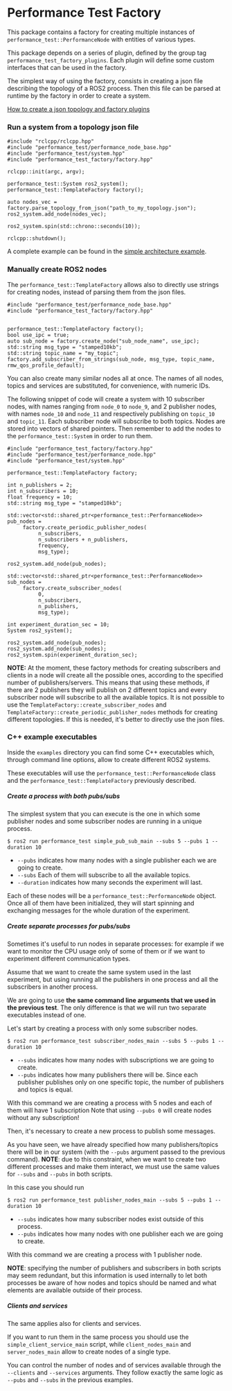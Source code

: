 # Performance Test Factory

This package contains a factory for creating multiple instances of `performance_test::PerformanceNode` with entities of various types.

This package depends on a series of plugin, defined by the group tag `performance_test_factory_plugins`.
Each plugin will define some custom interfaces that can be used in the factory.

The simplest way of using the factory, consists in creating a json file describing the topology of a ROS2 process. Then this file can be parsed at runtime by the factory in order to create a system.

[How to create a json topology and factory plugins](create_new_topology)

### Run a system from a topology json file

```
#include "rclcpp/rclcpp.hpp"
#include "performance_test/performance_node_base.hpp"
#include "performance_test/system.hpp"
#include "performance_test_factory/factory.hpp"

rclcpp::init(argc, argv);

performance_test::System ros2_system();
performance_test::TemplateFactory factory();

auto nodes_vec = factory.parse_topology_from_json("path_to_my_topology.json");
ros2_system.add_node(nodes_vec);

ros2_system.spin(std::chrono::seconds(10));

rclcpp::shutdown();
```

A complete example can be found in the [simple architecture example](examples/json_system_main.cpp).


### Manually create ROS2 nodes

The `performance_test::TemplateFactory` allows also to directly use strings for creating nodes, instead of parsing them from the json files.

```
#include "performance_test/performance_node_base.hpp"
#include "performance_test_factory/factory.hpp"


performance_test::TemplateFactory factory();
bool use_ipc = true;
auto sub_node = factory.create_node("sub_node_name", use_ipc);
std::string msg_type = "stamped10kb";
std::string topic_name = "my_topic";
factory.add_subscriber_from_strings(sub_node, msg_type, topic_name, rmw_qos_profile_default);
```

You can also create many similar nodes all at once.
The names of all nodes, topics and services are substituted, for convenience, with numeric IDs.

The following snippet of code will create a system with 10 subscriber nodes, with names ranging from `node_0` to `node_9`, and 2 publisher nodes, with names `node_10` and `node_11` and respectively publishing on `topic_10` and `topic_11`.
Each subscriber node will subscribe to both topics.
Nodes are stored into vectors of shared pointers.
Then remember to add the nodes to the `performance_test::System` in order to run them.

```
#include "performance_test_factory/factory.hpp"
#include "performance_test/performance_node.hpp"
#include "performance_test/system.hpp"

performance_test::TemplateFactory factory;

int n_publishers = 2;
int n_subscribers = 10;
float frequency = 10;
std::string msg_type = "stamped10kb";

std::vector<std::shared_ptr<performance_test::PerformanceNode>> pub_nodes =
     factory.create_periodic_publisher_nodes(
          n_subscribers,
          n_subscribers + n_publishers,
          frequency,
          msg_type);

ros2_system.add_node(pub_nodes);

std::vector<std::shared_ptr<performance_test::PerformanceNode>> sub_nodes =
     factory.create_subscriber_nodes(
          0,
          n_subscribers,
          n_publishers,
          msg_type);

int experiment_duration_sec = 10;
System ros2_system();

ros2_system.add_node(pub_nodes);
ros2_system.add_node(sub_nodes);
ros2_system.spin(experiment_duration_sec);
```

**NOTE:** At the moment, these factory methods for creating subscribers and clients in a node will create all the possible ones, according to the specified number of publishers/servers.
This means that using these methods, if there are 2 publishers they will publish on 2 different topics and every subscriber node will subscribe to all the available topics.
It is not possible to use the `TemplateFactory::create_subscriber_nodes` and `TemplateFactory::create_periodic_publisher_nodes` methods for creating different topologies.
If this is needed, it's better to directly use the json files.


### C++ example executables

Inside the `examples` directory you can find some C++ executables which, through command line options, allow to create different ROS2 systems.

These executables will use the `performance_test::PerformanceNode` class and the `performance_test::TemplateFactory` previously described.

##### Create a process with both pubs/subs

The simplest system that you can execute is the one in which some publisher nodes and some subscriber nodes are running in a unique process.

    $ ros2 run performance_test simple_pub_sub_main --subs 5 --pubs 1 --duration 10

 - `--pubs` indicates how many nodes with a single publisher each we are going to create.
 - `--subs`  Each of them will subscribe to all the available topics.
 - `--duration` indicates how many seconds the experiment will last.

Each of these nodes will be a `performance_test::PerformanceNode` object.
Once all of them have been initialized, they will start spinning and exchanging messages for the whole duration of the experiment.

##### Create separate processes for pubs/subs

Sometimes it's useful to run nodes in separate processes: for example if we want to monitor the CPU usage only of some of them or if we want to experiment different communication types.

Assume that we want to create the same system used in the last experiment, but using running all the publishers in one process and all the subscribers in another process.

We are going to use **the same command line arguments that we used in the previous test**. The only difference is that we will run two separate executables instead of one.

Let's start by creating a process with only some subscriber nodes.

    $ ros2 run performance_test subscriber_nodes_main --subs 5 --pubs 1 --duration 10

 - `--subs` indicates how many nodes with subscriptions we are going to create.
 - `--pubs` indicates how many publishers there will be. Since each publisher publishes only on one specific topic, the number of publishers and topics is equal.

With this command we are creating a process with 5 nodes and each of them will have 1 subscription
Note that using `--pubs 0` will create nodes without any subscription!

Then, it's necessary to create a new process to publish some messages.

As you have seen, we have already specified how many publishers/topics there will be in our system (with the `--pubs` argument passed to the previous command).
**NOTE**: due to this constraint, when we want to create two different processes and make them interact, we must use the same values for `--subs` and `--pubs` in both scripts.

In this case you should run

    $ ros2 run performance_test publisher_nodes_main --subs 5 --pubs 1 --duration 10

- `--subs` indicates how many subscriber nodes exist outside of this process.
- `--pubs` indicates how many nodes with one publisher each we are going to create.

With this command we are creating a process with 1 publisher node.

**NOTE**: specifying the number of publishers and subscribers in both scripts may seem redundant, but this information is used internally to let both processes be aware of how nodes and topics should be named and what elements are available outside of their process.

##### Clients and services

The same applies also for clients and services.

If you want to run them in the same process you should use the `simple_client_service_main` script, while `client_nodes_main` and `server_nodes_main` allow to create nodes of a single type.

You can control the number of nodes and of services available through the `--clients` and `--services` arguments.
They follow exactly the same logic as `--pubs` and `--subs` in the previous examples.

